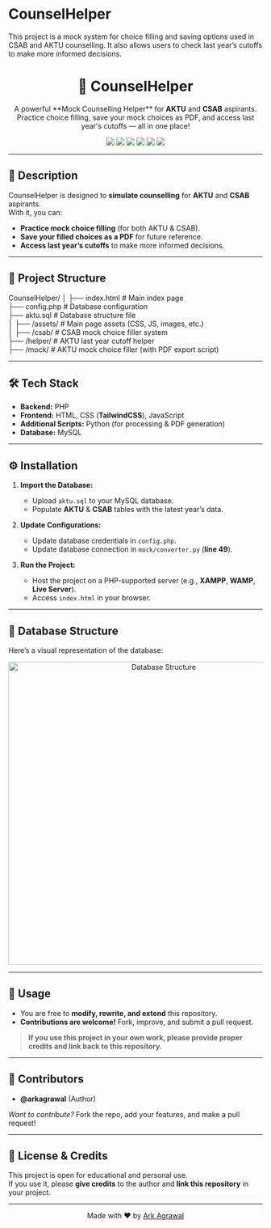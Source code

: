 # CounselHelper
This project is a mock system for choice filling and saving options used in CSAB and AKTU counselling. It also allows users to check last year’s cutoffs to make more informed decisions.
<h1 align="center">🧩 CounselHelper</h1>
<p align="center">
A powerful **Mock Counselling Helper** for <b>AKTU</b> and <b>CSAB</b> aspirants.  
Practice choice filling, save your mock choices as PDF, and access last year's cutoffs — all in one place!
</p>

<p align="center">
  <img src="https://img.shields.io/badge/Backend-PHP-blue?style=flat-square">
  <img src="https://img.shields.io/badge/Frontend-HTML%20%7C%20TailwindCSS%20%7C%20JS-green?style=flat-square">
  <img src="https://img.shields.io/badge/Scripts-Python-yellow?style=flat-square">
  <img src="https://img.shields.io/badge/Database-MySQL-orange?style=flat-square">
  <img src="https://img.shields.io/badge/Contributions-Welcome-brightgreen?style=flat-square">
  <img src="https://visitor-badge.laobi.icu/badge?page_id=arkagrawal.CounselHelper&style=flat-square">
</p>

---

## 📖 Description
CounselHelper is designed to **simulate counselling** for **AKTU** and **CSAB** aspirants.  
With it, you can:  
- **Practice mock choice filling** (for both AKTU & CSAB).  
- **Save your filled choices as a PDF** for future reference.  
- **Access last year’s cutoffs** to make more informed decisions.  

---

## 📂 Project Structure

CounselHelper/
│
├── index.html           # Main index page  
├── config.php           # Database configuration  
├── aktu.sql             # Database structure file  
│
├── /assets/             # Main page assets (CSS, JS, images, etc.)  
│
├── /csab/               # CSAB mock choice filler system  
├── /helper/             # AKTU last year cutoff helper  
├── /mock/               # AKTU mock choice filler (with PDF export script)

---

## 🛠️ Tech Stack
- **Backend:** PHP  
- **Frontend:** HTML, CSS (**TailwindCSS**), JavaScript  
- **Additional Scripts:** Python (for processing & PDF generation)  
- **Database:** MySQL  

---

## ⚙️ Installation
1. **Import the Database:**  
   - Upload `aktu.sql` to your MySQL database.  
   - Populate **AKTU** & **CSAB** tables with the latest year’s data.  

2. **Update Configurations:**  
   - Update database credentials in `config.php`.  
   - Update database connection in `mock/converter.py` (**line 49**).  

3. **Run the Project:**  
   - Host the project on a PHP-supported server (e.g., **XAMPP**, **WAMP**, **Live Server**).  
   - Access `index.html` in your browser.  

---

## 🧩 Database Structure
Here’s a visual representation of the database:  

<p align="center">
  <img src="https://camo.githubusercontent.com/2112af9e817f970d89c9f21d6925bfc9e113fca0f1db427dfb8c2de2fe46acfd/68747470733a2f2f692e6962622e636f2f70724e423346366d2f616b74752d64622d7374727563747572652e706e67" alt="Database Structure" width="600">
</p>

---

## 📖 Usage
- You are free to **modify, rewrite, and extend** this repository.  
- **Contributions are welcome!** Fork, improve, and submit a pull request.  

> **If you use this project in your own work, please provide proper credits and link back to this repository.**

---

## 👤 Contributors
- **@arkagrawal** (Author)  

*Want to contribute?* Fork the repo, add your features, and make a pull request!  

---

## 📜 License & Credits
This project is open for educational and personal use.  
If you use it, please **give credits** to the author and **link this repository** in your project.

---

<p align="center">
  Made with ❤️ by <a href="https://github.com/arkagrawall">Ark Agrawal</a>
</p>
